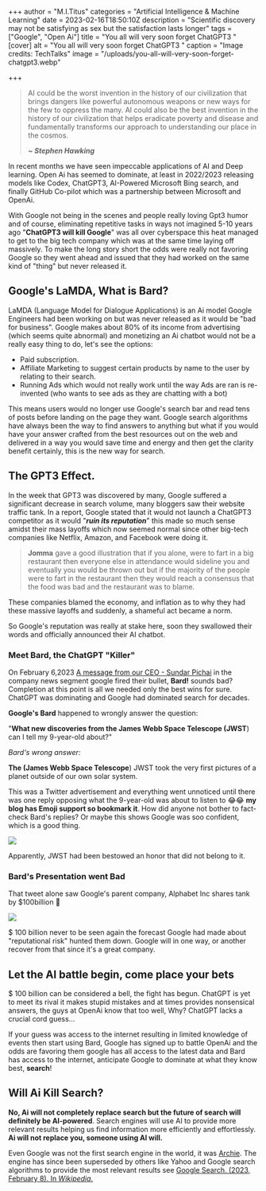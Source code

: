 +++
author = "M.I.Titus"
categories = "Artificial Intelligence & Machine Learning"
date = 2023-02-16T18:50:10Z
description = "Scientific discovery may not be satisfying as sex but the satisfaction lasts longer"
tags = ["Google", "Open Ai"]
title = "You all will very soon forget ChatGPT3 "
[cover]
alt = "You all will very soon forget ChatGPT3 "
caption = "Image credits: TechTalks"
image = "/uploads/you-all-will-very-soon-forget-chatgpt3.webp"

+++
> AI could be the worst invention in the history of our civilization that brings dangers like powerful autonomous weapons or new ways for the few to oppress the many. AI could also be the best invention in the history of our civilization that helps eradicate poverty and disease and fundamentally transforms our approach to understanding our place in the cosmos.
>
> **_\~ Stephen Hawking_**

In recent months we have seen impeccable applications of AI and Deep learning. Open Ai has seemed to dominate, at least in 2022/2023 releasing models like Codex, ChatGPT3, AI-Powered Microsoft Bing search, and finally GitHub Co-pilot which was a partnership between Microsoft and OpenAi.

With Google not being in the scenes and people really loving Gpt3 humor and of course, eliminating repetitive tasks in ways not imagined 5-10 years ago "**ChatGPT3 will kill Google**" was all over cyberspace this heat managed to get to the big tech company which was at the same time laying off massively. To make the long story short the odds were really not favoring Google so they went ahead and issued that they had worked on the same kind of "thing" but never released it.

## Google's LaMDA, What is Bard?

LaMDA (Language Model for Dialogue Applications) is an Ai model Google Engineers had been working on but was never released as it would be "bad for business". Google makes about 80% of its income from advertising (which seems quite abnormal) and monetizing an Ai chatbot would not be a really easy thing to do, let's see the  options:

* Paid subscription.
* Affiliate Marketing to suggest certain products by name to the user by relating to their search.
* Running Ads which would not really work until the way Ads are ran is re-invented (who wants to see ads as they are chatting with a bot)

This means users would no longer use Google's search bar and read tens of posts before landing on the page they want. Google search algorithms have always been the way to find answers to anything but what if you would have your answer crafted from the best resources out on the web and delivered in a way you would save time and energy and then get the clarity benefit certainly, this is the new way for search.

## The GPT3 Effect.

In the week that GPT3 was discovered by many, Google suffered a significant decrease in search volume, many bloggers saw their website traffic tank. In a report, Google stated that it would not launch a ChatGPT3 competitor as it would "**_ruin its reputation_**" this made so much sense amidst their mass layoffs which now seemed normal since other big-tech companies like Netflix, Amazon, and Facebook were doing it.

> **Jomma** gave a good illustration that if you alone, were to fart in a big restaurant then everyone else in attendance would sideline you and eventually you would be thrown out but if the majority of the people were to fart in the restaurant then they would reach a consensus that the food was bad and the restaurant was to blame.

These companies blamed the economy, and inflation as to why they had these massive layoffs and suddenly, a shameful act became a norm.

So Google's reputation was really at stake here, soon they swallowed their words and officially announced their AI chatbot.

### Meet Bard, the ChatGPT "Killer"

On February 6,2023 [A message from our CEO - Sundar Pichai]() in the company news segment google fired their bullet, **Bard!** sounds bad? Completion at this point is all we needed only the best wins for sure. ChatGPT was dominating and Google had dominated search for decades.

**Google's Bard**  happened to wrongly answer the question:

"**What new discoveries from the James Webb Space Telescope (JWST**) can I tell my 9-year-old about?"

_Bard's wrong answer:_

**The (James Webb Space Telescope**) JWST took the very first pictures of a planet outside of our own solar system.

This was a Twitter advertisement and everything went unnoticed until there was one reply opposing what the 9-year-old was about to listen to 😂😂 **my blog has Emoji support so bookmark it**. How did anyone not bother to fact-check Bard's replies? Or maybe this shows  Google was soo confident, which is a good thing.

![](/uploads/screenshot-from-2023-02-17-01-38-17.png)

Apparently, JWST had been bestowed an honor that did not belong to it.

### Bard's Presentation went Bad

That tweet alone saw Google's parent company, Alphabet Inc shares tank by $100billion 🔻

![](/uploads/screenshot-from-2023-02-17-01-49-45.png)

$ 100 billion never to be seen again the forecast Google had made about "reputational risk" hunted them down. Google will in one way, or another recover from that since it's a great company.

## Let the AI battle begin, come place your bets

$ 100 billion can be considered a bell, the fight has begun. ChatGPT is yet to meet its rival it makes stupid mistakes and at times provides nonsensical answers, the guys at OpenAi know that too well, Why? ChatGPT lacks a crucial cord guess...

If your guess was access to the internet resulting in limited knowledge of events then start using Bard, Google has signed up to battle OpenAi and the odds are favoring them google has all access to the latest data and Bard has access to the internet, anticipate Google to dominate at what they know best, **search**!

## Will Ai Kill Search?

**No, Ai will not completely replace search but the future of search will definitely be AI-powered**. Search engines will use AI to provide more relevant results helping us find information more efficiently and effortlessly. **Ai will not replace you, someone using AI will.**

Even Google was not the first search engine in the world, it was [Archie](). The engine has since been superseded by others like Yahoo and Google search algorithms to provide the most relevant results see [Google Search. (2023, February 8). In _Wikipedia_. ]()
